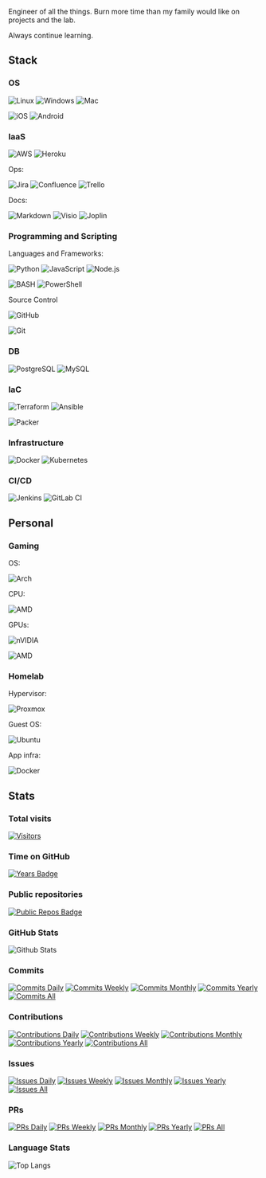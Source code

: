 <!---
  commenting out these logos, there is no room

<p align="center">
  <img src="./images/washington_logo_black.png">
</p>

<p align="center">
  <img src="./images/washington_logo_retro.gif">
</p>

--->

Engineer of all the things.
Burn more time than my family would like on projects and the lab.

Always continue learning.

<!---

--->

## Stack

### OS

![Linux](https://img.shields.io/badge/Linux-FCC624?style=for-the-badge&logo=linux&logoColor=black)
![Windows](https://img.shields.io/badge/Windows-0078D6?style=for-the-badge&logo=windows&logoColor=white)
![Mac](https://img.shields.io/badge/mac%20os-000000?style=for-the-badge&logo=apple&logoColor=white)

![iOS](https://img.shields.io/badge/iOS-000000?style=plastic&logo=ios&logoColor=white)
![Android](https://img.shields.io/badge/Android-3DDC84?style=plastic&logo=android&logoColor=white)

### IaaS

![AWS](https://img.shields.io/badge/Amazon_AWS-FF9900?style=for-the-badge&logo=amazonaws&logoColor=white)
![Heroku](https://img.shields.io/badge/Heroku-430098?style=plastic&logo=heroku&logoColor=white)

Ops:

![Jira](https://img.shields.io/badge/Jira-0052CC?style=for-the-badge&logo=Jira&logoColor=white)
![Confluence](https://img.shields.io/badge/confluence-%23172BF4.svg?style=for-the-badge&logo=confluence&logoColor=white)
![Trello](https://img.shields.io/badge/Trello-0052CC?style=plastic&logo=trello&logoColor=white)

Docs:

![Markdown](https://img.shields.io/badge/Markdown-000000?style=for-the-badge&logo=markdown&logoColor=white)
![Visio](https://img.shields.io/badge/Microsoft_Visio-3955A3?style=plastic&logo=microsoft-visio&logoColor=white)
![Joplin](https://img.shields.io/badge/Joplin-1071D3?style=plastic&logo=joplin&logoColor=white)

### Programming and Scripting

Languages and Frameworks:

![Python](https://img.shields.io/badge/Python-FFD43B?style=for-the-badge&logo=python&logoColor=blue)
![JavaScript](https://img.shields.io/badge/JavaScript-323330?style=plastic&logo=javascript&logoColor=F7DF1E)
![Node.js](https://img.shields.io/badge/Node.js-339933?style=plastic&logo=nodedotjs&logoColor=white)

![BASH](https://img.shields.io/badge/Shell_Script-121011?style=for-the-badge&logo=gnu-bash&logoColor=white)
![PowerShell](https://img.shields.io/badge/powershell-5391FE?style=plastic&logo=powershell&logoColor=white)

Source Control

![GitHub](https://img.shields.io/badge/GitHub-100000?style=for-the-badge&logo=github&logoColor=white)

![Git](https://img.shields.io/badge/GIT-E44C30?style=plastic&logo=git&logoColor=white)

### DB

![PostgreSQL](https://img.shields.io/badge/PostgreSQL-316192?style=for-the-badge&logo=postgresql&logoColor=white)
![MySQL](https://img.shields.io/badge/MySQL-005C84?style=plastic&logo=mysql&logoColor=white)

### IaC

![Terraform](https://img.shields.io/badge/Terraform-7B42BC?style=for-the-badge&logo=terraform&logoColor=white)
![Ansible](https://img.shields.io/badge/Ansible-EE0000?style=for-the-badge&logo=ansible&logoColor=white)

![Packer](https://img.shields.io/badge/packer-%23E7EEF0.svg?style=plastic&logo=packer&logoColor=%2302A8EF)

### Infrastructure

![Docker](https://img.shields.io/badge/Docker-2CA5E0?style=for-the-badge&logo=docker&logoColor=white)
![Kubernetes](https://img.shields.io/badge/kubernetes-326ce5.svg?&style=plastic&logo=kubernetes&logoColor=white)

### CI/CD

![Jenkins](https://img.shields.io/badge/Jenkins-D24939?style=for-the-badge&logo=Jenkins&logoColor=white)
![GitLab CI](https://img.shields.io/badge/gitlab%20ci-%23181717.svg?style=for-the-badge&logo=gitlab&logoColor=white)

## Personal

### Gaming

OS:

![Arch](https://img.shields.io/badge/Arch%20Linux%205.19.6-1793D1?logo=linux&logoColor=fff&style=plastic&label=Linux)

CPU:

![AMD](https://img.shields.io/badge/-Ryzen%209%205900X-ED1C24?logo=amd&logoColor=white&style=plastic&label=AMD)

GPUs:

![nVIDIA](https://img.shields.io/badge/%20RTX%203070%20Ti-%2376B900.svg?style=plastic&logo=nVIDIA&logoColor=white&label=nVIDIA)

![AMD](https://img.shields.io/badge/-Radeon%206700%20XT-ED1C24?logo=amd&logoColor=white&style=plastic&label=AMD)


### Homelab

Hypervisor:

![Proxmox](https://img.shields.io/badge/-Proxmox-E57000?logo=proxmox&logoColor=white&style=for-the-badge)

Guest OS:

![Ubuntu](https://img.shields.io/badge/Ubuntu-E95420?style=for-the-badge&logo=ubuntu&logoColor=white)

App infra:

![Docker](https://img.shields.io/badge/docker-%230db7ed.svg?style=for-the-badge&logo=docker&logoColor=white)

## Stats

### Total visits

[![Visitors](https://api.visitorbadge.io/api/visitors?path=ctalaveraw%2Fctalaveraw&label=Guests)](https://visit263759orbadge.io/status?path=ctalaveraw%2Fctalaveraw)

### Time on GitHub

[![Years Badge](https://badges.strrl.dev/years/ctalaveraw)](https://badges.strrl.dev)

### Public repositories

[![Public Repos Badge](https://badges.strrl.dev/repos/ctalaveraw)](https://badges.strrl.dev)

### GitHub Stats

![Github Stats](https://github-readme-stats.vercel.app/api?username=ctalaveraw&count_private=true&show_icons=true&include_all_commits=true)

### Commits

[![Commits Daily](https://badges.strrl.dev/commits/daily/ctalaveraw)](https://badges.strrl.dev)
[![Commits Weekly](https://badges.strrl.dev/commits/weekly/ctalaveraw)](https://badges.strrl.dev)
[![Commits Monthly](https://badges.strrl.dev/commits/monthly/ctalaveraw)](https://badges.strrl.dev)
[![Commits Yearly](https://badges.strrl.dev/commits/yearly/ctalaveraw)](https://badges.strrl.dev)
[![Commits All](https://badges.strrl.dev/commits/all/ctalaveraw)](https://badges.strrl.dev)

### Contributions

[![Contributions Daily](https://badges.strrl.dev/contributions/daily/ctalaveraw)](https://badges.strrl.dev)
[![Contributions Weekly](https://badges.strrl.dev/contributions/weekly/ctalaveraw)](https://badges.strrl.dev)
[![Contributions Monthly](https://badges.strrl.dev/contributions/monthly/ctalaveraw)](https://badges.strrl.dev)
[![Contributions Yearly](https://badges.strrl.dev/contributions/yearly/ctalaveraw)](https://badges.strrl.dev)
[![Contributions All](https://badges.strrl.dev/contributions/all/ctalaveraw)](https://badges.strrl.dev)

### Issues

[![Issues Daily](https://badges.strrl.dev/issues/daily/ctalaveraw)](https://badges.strrl.dev)
[![Issues Weekly](https://badges.strrl.dev/issues/weekly/ctalaveraw)](https://badges.strrl.dev)
[![Issues Monthly](https://badges.strrl.dev/issues/monthly/ctalaveraw)](https://badges.strrl.dev)
[![Issues Yearly](https://badges.strrl.dev/issues/yearly/ctalaveraw)](https://badges.strrl.dev)
[![Issues All](https://badges.strrl.dev/issues/all/ctalaveraw)](https://badges.strrl.dev)

### PRs

[![PRs Daily](https://badges.strrl.dev/prs/daily/ctalaveraw)](https://badges.strrl.dev)
[![PRs Weekly](https://badges.strrl.dev/prs/weekly/ctalaveraw)](https://badges.strrl.dev)
[![PRs Monthly](https://badges.strrl.dev/prs/monthly/ctalaveraw)](https://badges.strrl.dev)
[![PRs Yearly](https://badges.strrl.dev/prs/yearly/ctalaveraw)](https://badges.strrl.dev)
[![PRs All](https://badges.strrl.dev/prs/all/ctalaveraw)](https://badges.strrl.dev)

### Language Stats

![Top Langs](https://github-readme-stats.vercel.app/api/top-langs/?username=ctalaveraw&hide=TeX&layout=compact)


<!--
**ctalaveraw/ctalaveraw** is a ✨ _special_ ✨ repository because its `README.md` (this file) appears on your GitHub profile.
-->

